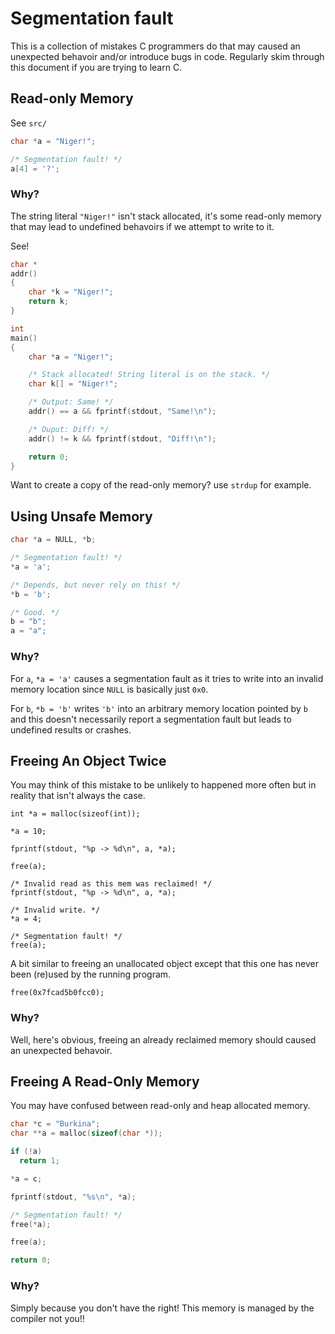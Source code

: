 # Segmentation fault

This is a collection of mistakes C programmers do that may caused an
unexpected behavoir and/or introduce bugs in code. Regularly skim
through this document if you are trying to learn C.

## Read-only Memory

See `src/`

```c
char *a = "Niger!";

/* Segmentation fault! */
a[4] = '?';
```

### Why?

The string literal `"Niger!"` isn't stack allocated, it's some read-only
memory that may lead to undefined behavoirs if we attempt to write to it.

See!

```c
char *
addr()
{
    char *k = "Niger!";
    return k;
}

int
main()
{
    char *a = "Niger!";

    /* Stack allocated! String literal is on the stack. */
    char k[] = "Niger!"; 

    /* Output: Same! */
    addr() == a && fprintf(stdout, "Same!\n");

    /* Ouput: Diff! */
    addr() != k && fprintf(stdout, "Diff!\n");

    return 0;
}
```

Want to create a copy of the read-only memory? use `strdup` for example.

## Using Unsafe Memory

```c
char *a = NULL, *b;

/* Segmentation fault! */
*a = 'a';

/* Depends, but never rely on this! */
*b = 'b';

/* Good. */
b = "b";
a = "a";
```

### Why?

For `a`, `*a = 'a'` causes a segmentation fault as it tries to write into an
invalid memory location since `NULL` is basically just `0x0`.

For `b`, `*b = 'b'` writes `'b'` into an arbitrary memory location pointed
by `b` and this doesn't necessarily report a segmentation fault but leads
to undefined results or crashes.

## Freeing An Object Twice 

You may think of this mistake to be unlikely to happened more often but in
reality that isn't always the case.

```
int *a = malloc(sizeof(int));

*a = 10;

fprintf(stdout, "%p -> %d\n", a, *a);

free(a);

/* Invalid read as this mem was reclaimed! */
fprintf(stdout, "%p -> %d\n", a, *a);

/* Invalid write. */
*a = 4;

/* Segmentation fault! */
free(a);
```

A bit similar to freeing an unallocated object except that this one has
never been (re)used by the running program.

```
free(0x7fcad5b0fcc0);
```

### Why?

Well, here's obvious, freeing an already reclaimed memory should caused an
unexpected behavoir.

## Freeing A Read-Only Memory

You may have confused between read-only and heap allocated memory.

```c
char *c = "Burkina";
char **a = malloc(sizeof(char *));

if (!a) 
  return 1;

*a = c;

fprintf(stdout, "%s\n", *a);

/* Segmentation fault! */
free(*a);

free(a);

return 0;
```

### Why?

Simply because you don't have the right! This memory is managed by the
compiler not you!!
